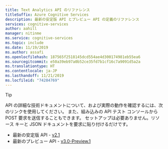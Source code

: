 ```yaml
---
title: Text Analytics API のリファレンス
titleSuffix: Azure Cognitive Services
description: 最新の安定版 API とプレビュー API の定義のリファレンス
services: cognitive-services
author: aahill
manager: nitinme
ms.service: cognitive-services
ms.topic: include
ms.date: 11/19/2019
ms.author: assafi
ms.openlocfilehash: 187565f2518145dcd554ae4d300174981eb55ea6
ms.sourcegitcommit: e50a39eb97a0b52ce35fd7b1cf16c7a9091d5a2a
ms.translationtype: HT
ms.contentlocale: ja-JP
ms.lasthandoff: 11/21/2019
ms.locfileid: "74284769"
---
```

> [!Tip]
> API の詳細な技術ドキュメントについて、および実際の動作を確認するには、次のリンクを使用してください。 また、組み込みの API テスト コンソールから POST 要求を送信することもできます。 セットアップは必要ありません。リソース キーと JSON ドキュメントを要求に貼り付けるだけです。
> - 最新の安定版 API - [v2.1](https://westcentralus.dev.cognitive.microsoft.com/docs/services/TextAnalytics-v2-1)
> - 最新のプレビュー API - [v3.0-Preview.1](https://westus.dev.cognitive.microsoft.com/docs/services/TextAnalytics-v3-0-Preview-1)
